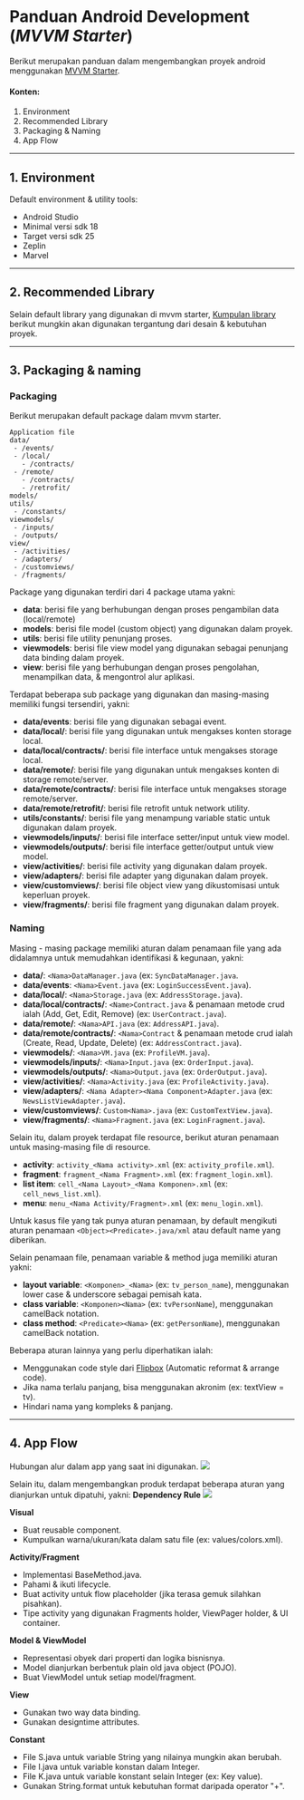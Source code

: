# Panduan Android Development (*MVVM Starter*)
Berikut merupakan panduan dalam mengembangkan proyek android menggunakan [MVVM Starter](https://github.com/medigoid/mvvm-starter).
#### Konten:
1. Environment
2. Recommended Library
3. Packaging & Naming
4. App Flow
---
## 1. Environment
Default environment & utility tools:
- Android Studio
- Minimal versi sdk 18
- Target versi sdk 25
- Zeplin
- Marvel
---
## 2. Recommended Library
Selain default library yang digunakan di mvvm starter, [Kumpulan library](https://github.com/medigoid/tech-handbook/blob/develop/android-recommended-library.md) berikut mungkin akan digunakan tergantung dari desain & kebutuhan proyek.

---

## 3. Packaging & naming
### Packaging
Berikut merupakan default package dalam mvvm starter.
```
Application file
data/
 - /events/
 - /local/
   - /contracts/
 - /remote/
   - /contracts/
   - /retrofit/
models/
utils/
 - /constants/
viewmodels/
 - /inputs/
 - /outputs/
view/
 - /activities/
 - /adapters/
 - /customviews/
 - /fragments/
```
Package yang digunakan terdiri dari 4 package utama yakni:
- **data**: berisi file yang berhubungan dengan proses pengambilan data (local/remote)
- **models**: berisi file model (custom object) yang digunakan dalam proyek.
- **utils**: berisi file utility penunjang proses.
- **viewmodels**: berisi file view model yang digunakan sebagai penunjang data binding dalam proyek.
- **view**: berisi file yang berhubungan dengan proses pengolahan, menampilkan data, & mengontrol alur aplikasi.

Terdapat beberapa sub package yang digunakan dan masing-masing memiliki fungsi tersendiri, yakni:
- **data/events**: berisi file yang digunakan sebagai event.
- **data/local/**: berisi file yang digunakan untuk mengakses konten storage local.
- **data/local/contracts/**: berisi file interface untuk mengakses storage local.
- **data/remote/**: berisi file yang digunakan untuk mengakses konten di storage remote/server.
- **data/remote/contracts/**: berisi file interface untuk mengakses storage remote/server.
- **data/remote/retrofit/**: berisi file retrofit untuk network utility.
- **utils/constants/**: berisi file yang menampung variable static untuk digunakan dalam proyek.
- **viewmodels/inputs/**: berisi file interface setter/input untuk view model.
- **viewmodels/outputs/**: berisi file interface getter/output untuk view model.
- **view/activities/**: berisi file activity yang digunakan dalam proyek.
- **view/adapters/**: berisi file adapter yang digunakan dalam proyek.
- **view/customviews/**: berisi file object view yang dikustomisasi untuk keperluan proyek.
- **view/fragments/**: berisi file fragment yang digunakan dalam proyek.

### Naming
Masing - masing package memiliki aturan dalam penamaan file yang ada didalamnya untuk memudahkan identifikasi & kegunaan, yakni:
- **data/**: `<Nama>DataManager.java` (ex: `SyncDataManager.java`.
- **data/events**: `<Nama>Event.java` (ex: `LoginSuccessEvent.java`).
- **data/local/**: `<Nama>Storage.java` (ex: `AddressStorage.java`).
- **data/local/contracts/**: `<Name>Contract.java` & penamaan metode crud ialah (Add, Get, Edit, Remove) (ex: `UserContract.java`).
- **data/remote/**: `<Nama>API.java` (ex: `AddressAPI.java`).
- **data/remote/contracts/**: `<Nama>Contract` & penamaan metode crud ialah (Create, Read, Update, Delete) (ex: `AddressContract.java`).
- **viewmodels/**: `<Nama>VM.java` (ex: `ProfileVM.java`).
- **viewmodels/inputs/**: `<Nama>Input.java` (ex: `OrderInput.java`).
- **viewmodels/outputs/**: `<Nama>Output.java` (ex: `OrderOutput.java`).
- **view/activities/**: `<Nama>Activity.java` (ex: `ProfileActivity.java`).
- **view/adapters/**: `<Nama Adapter><Nama Component>Adapter.java` (ex: `NewsListViewAdapter.java`).
- **view/customviews/**: `Custom<Nama>.java` (ex: `CustomTextView.java`).
- **view/fragments/**: `<Nama>Fragment.java` (ex: `LoginFragment.java`).

Selain itu, dalam proyek terdapat file resource, berikut aturan penamaan untuk masing-masing file di resource.
- **activity**: `activity_<Nama activity>.xml` (ex: `activity_profile.xml`).
- **fragment**: `fragment_<Nama Fragment>.xml` (ex: `fragment_login.xml`).
- **list item**: `cell_<Nama Layout>_<Nama Komponen>.xml` (ex: `cell_news_list.xml`).
- **menu**: `menu_<Nama Activity/Fragment>.xml` (ex: `menu_login.xml`).

Untuk kasus file yang tak punya aturan penamaan, by default mengikuti aturan penamaan `<Object><Predicate>.java/xml` atau default name yang diberikan.

Selain penamaan file, penamaan variable & method juga memiliki aturan yakni:
- **layout variable**: `<Komponen>_<Nama>` (ex: `tv_person_name`), menggunakan lower case & underscore sebagai pemisah kata.
- **class variable**: `<Komponen><Nama>` (ex: `tvPersonName`), menggunakan camelBack notation.
- **class method**: `<Predicate><Nama>` (ex: `getPersonName`), menggunakan camelBack notation.

Beberapa aturan lainnya yang perlu diperhatikan ialah:
- Menggunakan code style dari  [Flipbox](https://gist.github.com/sakadigital/41b4be80ab92234a48e0) (Automatic reformat & arrange code).
- Jika nama terlalu panjang, bisa menggunakan akronim (ex: textView = tv).
- Hindari nama yang kompleks & panjang.
---

## 4. App Flow
Hubungan alur dalam app yang saat ini digunakan.
![](https://i.imgur.com/XqBTXAU.png)

Selain itu, dalam mengembangkan produk terdapat beberapa aturan yang dianjurkan untuk dipatuhi, yakni:
**Dependency Rule**
![](https://i.imgur.com/gfAjZ37.png)

**Visual**
  - Buat reusable component.
  - Kumpulkan warna/ukuran/kata dalam satu file (ex: values/colors.xml).

**Activity/Fragment**
  - Implementasi BaseMethod.java.
  - Pahami & ikuti lifecycle.
  - Buat activity untuk flow placeholder (jika terasa gemuk silahkan pisahkan).
  - Tipe activity yang digunakan Fragments holder, ViewPager holder, & UI container.

**Model & ViewModel**
  - Representasi obyek dari properti dan logika bisnisnya.
  - Model dianjurkan berbentuk plain old java object (POJO).
  - Buat ViewModel untuk setiap model/fragment.

**View**
  - Gunakan two way data binding.
  - Gunakan designtime attributes.

**Constant**
  - File S.java untuk variable String yang nilainya mungkin akan berubah.
  - File I.java untuk variable konstan dalam Integer.
  - File K.java untuk variable konstant selain Integer (ex: Key value).
  - Gunakan String.format untuk kebutuhan format daripada operator "+".